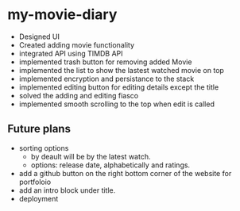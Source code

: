 # my-movie-diary

- Designed UI
- Created adding movie functionality
- integrated API using TIMDB API 
- implemented trash button for removing added Movie
- implemented the list to show the lastest watched movie on top
- implemented encryption and persistance to the stack
- implemented editing button for editing details except the title
- solved the adding and editing fiasco 
- implemented smooth scrolling to the top when edit is called

## Future plans

- sorting options
   * by deault will be by the latest watch.
   * options: release date, alphabetically and ratings.
- add a github button on the right bottom corner of the website for portfoloio
- add an intro block under title.
- deployment